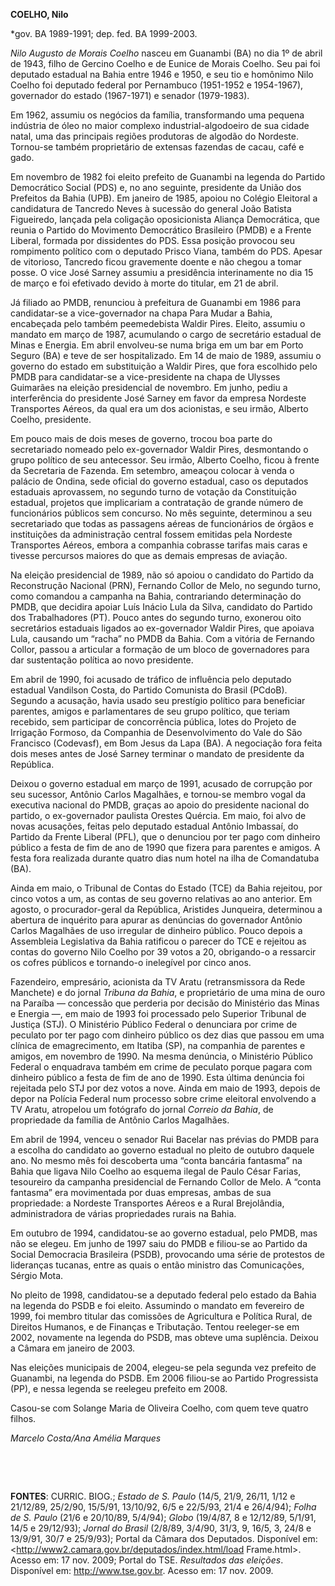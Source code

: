 **COELHO, Nilo**

\*gov. BA 1989-1991; dep. fed. BA 1999-2003.

*Nilo Augusto de Morais Coelho* nasceu em Guanambi (BA) no dia 1º de
abril de 1943, filho de Gercino Coelho e de Eunice de Morais Coelho. Seu
pai foi deputado estadual na Bahia entre 1946 e 1950, e seu tio e
homônimo Nilo Coelho foi deputado federal por Pernambuco (1951-1952 e
1954-1967), governador do estado (1967-1971) e senador (1979-1983).

Em 1962, assumiu os negócios da família, transformando uma pequena
indústria de óleo no maior complexo industrial-algodoeiro de sua cidade
natal, uma das principais regiões produtoras de algodão do Nordeste.
Tornou-se também proprietário de extensas fazendas de cacau, café e
gado.

Em novembro de 1982 foi eleito prefeito de Guanambi na legenda do
Partido Democrático Social (PDS) e, no ano seguinte, presidente da União
dos Prefeitos da Bahia (UPB). Em janeiro de 1985, apoiou no Colégio
Eleitoral a candidatura de Tancredo Neves à sucessão do general João
Batista Figueiredo, lançada pela coligação oposicionista Aliança
Democrática, que reunia o Partido do Movimento Democrático Brasileiro
(PMDB) e a Frente Liberal, formada por dissidentes do PDS. Essa posição
provocou seu rompimento político com o deputado Prisco Viana, também do
PDS. Apesar de vitorioso, Tancredo ficou gravemente doente e não chegou
a tomar posse. O vice José Sarney assumiu a presidência interinamente no
dia 15 de março e foi efetivado devido à morte do titular, em 21 de
abril.

Já filiado ao PMDB, renunciou à prefeitura de Guanambi em 1986 para
candidatar-se a vice-governador na chapa Para Mudar a Bahia, encabeçada
pelo também peemedebista Waldir Pires. Eleito, assumiu o mandato em
março de 1987, acumulando o cargo de secretário estadual de Minas e
Energia. Em abril envolveu-se numa briga em um bar em Porto Seguro (BA)
e teve de ser hospitalizado. Em 14 de maio de 1989, assumiu o governo do
estado em substituição a Waldir Pires, que fora escolhido pelo PMDB para
candidatar-se a vice-presidente na chapa de Ulysses Guimarães na eleição
presidencial de novembro. Em junho, pediu a interferência do presidente
José Sarney em favor da empresa Nordeste Transportes Aéreos, da qual era
um dos acionistas, e seu irmão, Alberto Coelho, presidente.

Em pouco mais de dois meses de governo, trocou boa parte do secretariado
nomeado pelo ex-governador Waldir Pires, desmontando o grupo político de
seu antecessor. Seu irmão, Alberto Coelho, ficou à frente da Secretaria
de Fazenda. Em setembro, ameaçou colocar à venda o palácio de Ondina,
sede oficial do governo estadual, caso os deputados estaduais
aprovassem, no segundo turno de votação da Constituição estadual,
projetos que implicariam a contratação de grande número de funcionários
públicos sem concurso. No mês seguinte, determinou a seu secretariado
que todas as passagens aéreas de funcionários de órgãos e instituições
da administração central fossem emitidas pela Nordeste Transportes
Aéreos, embora a companhia cobrasse tarifas mais caras e tivesse
percursos maiores do que as demais empresas de aviação.

Na eleição presidencial de 1989, não só apoiou o candidato do Partido da
Reconstrução Nacional (PRN), Fernando Collor de Melo, no segundo turno,
como comandou a campanha na Bahia, contrariando determinação do PMDB,
que decidira apoiar Luís Inácio Lula da Silva, candidato do Partido dos
Trabalhadores (PT). Pouco antes do segundo turno, exonerou oito
secretários estaduais ligados ao ex-governador Waldir Pires, que apoiava
Lula, causando um “racha” no PMDB da Bahia. Com a vitória de Fernando
Collor, passou a articular a formação de um bloco de governadores para
dar sustentação política ao novo presidente.

Em abril de 1990, foi acusado de tráfico de influência pelo deputado
estadual Vandilson Costa, do Partido Comunista do Brasil (PCdoB).
Segundo a acusação, havia usado seu prestígio político para beneficiar
parentes, amigos e parlamentares de seu grupo político, que teriam
recebido, sem participar de concorrência pública, lotes do Projeto de
Irrigação Formoso, da Companhia de Desenvolvimento do Vale do São
Francisco (Codevasf), em Bom Jesus da Lapa (BA). A negociação fora feita
dois meses antes de José Sarney terminar o mandato de presidente da
República.

Deixou o governo estadual em março de 1991, acusado de corrupção por seu
sucessor, Antônio Carlos Magalhães, e tornou-se membro vogal da
executiva nacional do PMDB, graças ao apoio do presidente nacional do
partido, o ex-governador paulista Orestes Quércia. Em maio, foi alvo de
novas acusações, feitas pelo deputado estadual Antônio Imbassaí, do
Partido da Frente Liberal (PFL), que o denunciou por ter pago com
dinheiro público a festa de fim de ano de 1990 que fizera para parentes
e amigos. A festa fora realizada durante quatro dias num hotel na ilha
de Comandatuba (BA).

Ainda em maio, o Tribunal de Contas do Estado (TCE) da Bahia rejeitou,
por cinco votos a um, as contas de seu governo relativas ao ano
anterior. Em agosto, o procurador-geral da República, Aristides
Junqueira, determinou a abertura de inquérito para apurar as denúncias
do governador Antônio Carlos Magalhães de uso irregular de dinheiro
público. Pouco depois a Assembleia Legislativa da Bahia ratificou o
parecer do TCE e rejeitou as contas do governo Nilo Coelho por 39 votos
a 20, obrigando-o a ressarcir os cofres públicos e tornando-o inelegível
por cinco anos.

Fazendeiro, empresário, acionista da TV Aratu (retransmissora da Rede
Manchete) e do jornal *Tribuna da Bahia*, e proprietário de uma mina de
ouro na Paraíba — concessão que perderia por decisão do Ministério das
Minas e Energia —, em maio de 1993 foi processado pelo Superior Tribunal
de Justiça (STJ). O Ministério Público Federal o denunciara por crime de
peculato por ter pago com dinheiro público os dez dias que passou em uma
clínica de emagrecimento, em Itatiba (SP), na companhia de parentes e
amigos, em novembro de 1990. Na mesma denúncia, o Ministério Público
Federal o enquadrava também em crime de peculato porque pagara com
dinheiro público a festa de fim de ano de 1990. Esta última denúncia foi
rejeitada pelo STJ por dez votos a nove. Ainda em maio de 1993, depois
de depor na Polícia Federal num processo sobre crime eleitoral
envolvendo a TV Aratu, atropelou um fotógrafo do jornal *Correio da
Bahia*, de propriedade da família de Antônio Carlos Magalhães.

Em abril de 1994, venceu o senador Rui Bacelar nas prévias do PMDB para
a escolha do candidato ao governo estadual no pleito de outubro daquele
ano. No mesmo mês foi descoberta uma “conta bancária fantasma” na Bahia
que ligava Nilo Coelho ao esquema ilegal de Paulo César Farias,
tesoureiro da campanha presidencial de Fernando Collor de Melo. A “conta
fantasma” era movimentada por duas empresas, ambas de sua propriedade: a
Nordeste Transportes Aéreos e a Rural Brejolândia, administradora de
várias propriedades rurais na Bahia.

Em outubro de 1994, candidatou-se ao governo estadual, pelo PMDB, mas
não se elegeu. Em junho de 1997 saiu do PMDB e filiou-se ao Partido da
Social Democracia Brasileira (PSDB), provocando uma série de protestos
de lideranças tucanas, entre as quais o então ministro das Comunicações,
Sérgio Mota.

No pleito de 1998, candidatou-se a deputado federal pelo estado da Bahia
na legenda do PSDB e foi eleito. Assumindo o mandato em fevereiro de
1999, foi membro titular das comissões de Agricultura e Política Rural,
de Direitos Humanos, e de Finanças e Tributação. Tentou reeleger-se em
2002, novamente na legenda do PSDB, mas obteve uma suplência. Deixou a
Câmara em janeiro de 2003.

Nas eleições municipais de 2004, elegeu-se pela segunda vez prefeito de
Guanambi, na legenda do PSDB. Em 2006 filiou-se ao Partido Progressista
(PP), e nessa legenda se reelegeu prefeito em 2008.

Casou-se com Solange Maria de Oliveira Coelho, com quem teve quatro
filhos.

*Marcelo Costa/Ana Amélia Marques*

 

 

**FONTES**: CURRIC. BIOG.; *Estado de S. Paulo* (14/5, 21/9, 26/11, 1/12
e 21/12/89, 25/2/90, 15/5/91, 13/10/92, 6/5 e 22/5/93, 21/4 e 26/4/94);
*Folha de S. Paulo* (21/6 e 20/10/89, 5/4/94); *Globo* (19/4/87, 8 e
12/12/89, 5/1/91, 14/5 e 29/12/93); *Jornal do Brasil* (2/8/89, 3/4/90,
31/3, 9, 16/5, 3, 24/8 e 13/9/91, 30/7 e 25/9/93); Portal da Câmara dos
Deputados. Disponível em:
\<http://www2.camara.gov.br/deputados/index.html/load Frame.html\>.
Acesso em: 17 nov. 2009; Portal do TSE. *Resultados das eleições*.
Disponível em: http://www.tse.gov.br. Acesso em: 17 nov. 2009.

 

 

 

 

 
